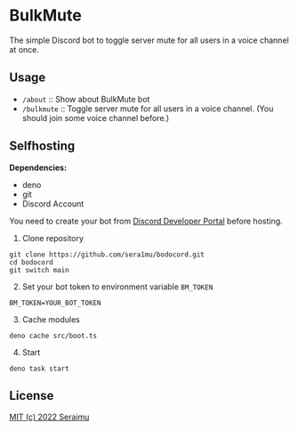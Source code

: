 # BulkMute

The simple Discord bot to toggle server mute for all users in a voice channel at once.

## Usage

- `/about` :: Show about BulkMute bot
- `/bulkmute` :: Toggle server mute for all users in a voice channel. (You should join some voice channel before.)

## Selfhosting

**Dependencies:**

- deno
- git
- Discord Account

You need to create your bot from
[Discord Developer Portal](https://discord.com/developers/applications) before
hosting.

1. Clone repository

```
git clone https://github.com/sera1mu/bodocord.git
cd bodocord
git switch main
```

2. Set your bot token to environment variable `BM_TOKEN`

```
BM_TOKEN=YOUR_BOT_TOKEN
```

3. Cache modules

```
deno cache src/boot.ts
```

4. Start

```
deno task start
```

## License

[MIT (c) 2022 Seraimu](https://github.com/sera1mu/bulkmute/blob/main/LICENSE)
